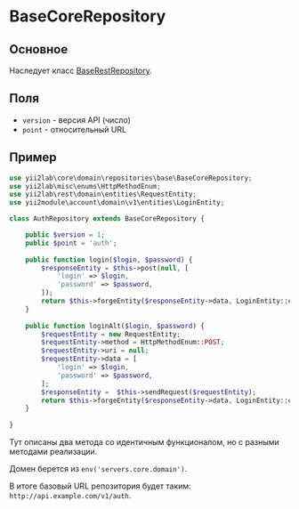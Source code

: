 BaseCoreRepository
===

## Основное

Наследует класс [BaseRestRepository](https://github.com/yii2lab/yii2-rest/blob/master/guide/ru/repository-base-rest.md).

## Поля

* `version` - версия API (число)
* `point` - относительный URL

## Пример

```php
use yii2lab\core\domain\repositories\base\BaseCoreRepository;
use yii2lab\misc\enums\HttpMethodEnum;
use yii2lab\rest\domain\entities\RequestEntity;
use yii2module\account\domain\v1\entities\LoginEntity;

class AuthRepository extends BaseCoreRepository {

	public $version = 1;
	public $point = 'auth';
	
	public function login($login, $password) {
		$responseEntity = $this->post(null, [
			'login' => $login,
			'password' => $password,
		]);
		return $this->forgeEntity($responseEntity->data, LoginEntity::class);
	}
	
	public function loginAlt($login, $password) {
		$requestEntity = new RequestEntity;
		$requestEntity->method = HttpMethodEnum::POST;
		$requestEntity->uri = null;
		$requestEntity->data = [
			'login' => $login,
			'password' => $password,
		];
		$responseEntity =  $this->sendRequest($requestEntity);
		return $this->forgeEntity($responseEntity->data, LoginEntity::class);
	}
	
}
```

Тут описаны два метода со идентичным функционалом, но с разными методами реализации.

Домен берется из `env('servers.core.domain')`.

В итоге базовый URL репозитория будет таким: `http://api.example.com/v1/auth`.